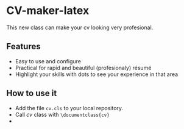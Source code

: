 # CV-maker-latex
This new class can make your cv looking very profesional.

## Features
+ Easy to use and configure
+ Practical for rapid and beautiful (profesionaly) résumé
+ Highlight your skills with dots to see your experience in that area

## How to use it
+ Add the file `cv.cls` to your local repository.
+ Call _cv_ class with `\documentclass{cv}`
+ 
